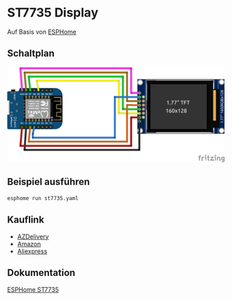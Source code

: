 # ST7735 Display
Auf Basis von [ESPHome](https://esphome.io/)

## Schaltplan
![ST7735 Schaltplan](fritzing/st7735_Steckplatine.png)

## Beispiel ausführen
```bash
esphome run st7735.yaml
```
## Kauflink
* [AZDelivery](https://www.az-delivery.de/products/1-77-zoll-spi-tft-display)
 * [Amazon](https://www.amazon.de/AZDelivery-TFT-Display-128x160-Pixeln-gratis/dp/B078JBBPXK)
 * [Aliexpress](https://de.aliexpress.com/item/32947890530.html)


## Dokumentation
[ESPHome ST7735](https://esphome.io/components/display/st7735.html)